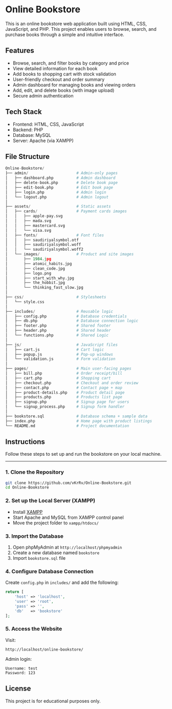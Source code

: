 # Online Bookstore
This is an online bookstore web application built using HTML, CSS, JavaScript, and PHP. This project enables users to browse, search, and purchase books through a simple and intuitive interface.


## Features
- Browse, search, and filter books by category and price
- View detailed information for each book
- Add books to shopping cart with stock validation
- User-friendly checkout and order summary
- Admin dashboard for managing books and viewing orders
- Add, edit, and delete books (with image upload)
- Secure admin authentication


## Tech Stack

- Frontend: HTML, CSS, JavaScript
- Backend: PHP
- Database: MySQL
- Server: Apache (via XAMPP)


## File Structure
```python
Online-Bookstore/
├── admin/                     # Admin-only pages
│   ├── dashboard.php          # Admin dashboard
│   ├── delete-book.php        # Delete book page
│   ├── edit-book.php          # Edit book page
│   ├── login.php              # Admin login
│   └── logout.php             # Admin logout
│
├── assets/                    # Static assets
│   ├── cards/                 # Payment cards images
│   │   ├── apple-pay.svg
│   │   ├── mada.svg
│   │   ├── mastercard.svg
│   │   └── visa.svg
│   ├── fonts/                 # Font files
│   │   ├── saudiriyalsymbol.otf
│   │   ├── saudiriyalsymbol.woff
│   │   └── saudiriyalsymbol.woff2
│   └── images/                # Product and site images
│       ├── 1984.jpg
│       ├── atomic_habits.jpg
│       ├── clean_code.jpg
│       ├── logo.png
│       ├── start_with_why.jpg
│       ├── the_hobbit.jpg
│       └── thinking_fast_slow.jpg
│
├── css/                       # Stylesheets
│   └── style.css
│
├── includes/                  # Reusable logic
│   ├── config.php             # Database credentials
│   ├── db.php                 # Database connection logic
│   ├── footer.php             # Shared footer 
│   ├── header.php             # Shared header
│   └── functions.php          # Shared Logic
│
├── js/                        # JavaScript files
│   ├── cart.js                # Cart logic
│   ├── popup.js               # Pop-up windows
│   └── validation.js          # Form validation
│
├── pages/                     # Main user-facing pages
│   ├── bill.php               # Order receipt/bill
│   ├── cart.php               # Shopping cart
│   ├── checkout.php           # Checkout and order review
│   ├── contact.php            # Contact page + map
│   ├── product-details.php    # Product detail page
│   ├── products.php           # Products list page
│   ├── signup.php             # Signup page for users
│   └── signup_process.php     # Signup form handler
│
├── bookstore.sql              # Database schema + sample data
├── index.php                  # Home page with product listings
└── README.md                  # Project documentation
```

## Instructions

Follow these steps to set up and run the bookstore on your local machine.

---

### 1. Clone the Repository 

```bash
git clone https://github.com/vKrRv/Online-Bookstore.git
cd Online-Bookstore
```

### 2. Set up the Local Server (XAMPP)
- Install  [XAMPP](https://www.apachefriends.org/)
- Start Apache and MySQL from XAMPP control panel
- Move the project folder to `xampp/htdocs/`

### 3. Import the Database
1. Open phpMyAdmin at `http://localhost/phpmyadmin`
2. Create a new database named `bookstore`
3. Import `bookstore.sql` file

### 4. Configure Database Connection 
Create `config.php` in `includes/` and add the following:
```php
return [
    'host' => 'localhost',
    'user' => 'root',
    'pass' => '',
    'db'   => 'bookstore' 
];
```

### 5. Access the Website
Visit:
```text
http://localhost/online-bookstore/
```
Admin login:
```text
Username: test
Password: 123
```

## License

This project is for educational purposes only.
